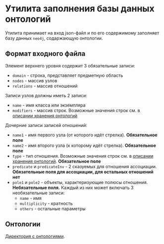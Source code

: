 # Утилита заполнения базы данных онтологий
Утилита принимает на вход json-файл и по его содержимому заполняет базу данных `neo4j`, содаржающую онтологии.

## Формат входного файла
Элемент верхнего уровня содержит 3 обязательные записи:
* `domain` - строка, представляет предметную область
* `nodes` - массив узлов
* `relations` - массив отношений

Записи узлов должны иметь 2 записи:
* `name` - имя класса или экземпляра
* `modifiers` - массив строк. Возможные значения строк см. в [описании хранения онтологий](../docs/ontologies.md)

Дочерние записи записей отношений:
* `name1` - имя первого узла (от которого идёт стрелка). **Обязательное поле**
* `name2` - имя второго узла (к которому идёт стрелка). **Обязательное поле**
* `type` - тип отношения. Возможные значения строк см. в [описании хранения онтологий](../docs/ontologies.md). **Обязательное поле**
* `predicate` и `predicateInv` - 2 сказуемых для отношения ассоциации. **Обязательные поля для ассоциации, для остальных отношений нет**
* `pole1` и `pole2` - объекты, характеризующие полюсы отношения. **Небязательные поля.** Каждый из них может включать 3 необязательные записи:
    + `name` - имя
    + `multiplicity` - кратность
    + `others` - остальные параметры

## Онтологии
[Директория с онтологиями](ontologies/).
